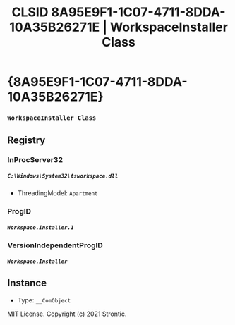 ﻿---
title: "CLSID 8A95E9F1-1C07-4711-8DDA-10A35B26271E | WorkspaceInstaller Class"
excerpt: What is COM-Object CLSID 8A95E9F1-1C07-4711-8DDA-10A35B26271E?
---

# {8A95E9F1-1C07-4711-8DDA-10A35B26271E}

### `WorkspaceInstaller Class`

## Registry


### InProcServer32

##### `C:\Windows\System32\tsworkspace.dll`
* ThreadingModel: `Apartment`

### ProgID

##### `Workspace.Installer.1`

### VersionIndependentProgID

##### `Workspace.Installer`

## Instance

* Type: `__ComObject`

MIT License. Copyright (c) 2021 Strontic.



